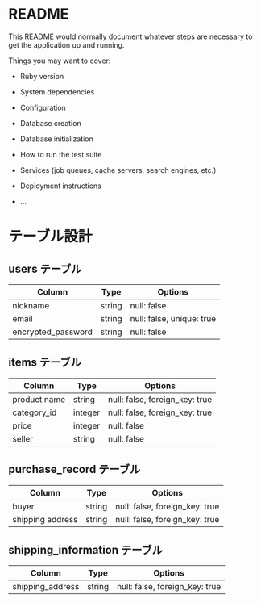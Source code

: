 # README

This README would normally document whatever steps are necessary to get the
application up and running.

Things you may want to cover:

* Ruby version

* System dependencies

* Configuration

* Database creation

* Database initialization

* How to run the test suite

* Services (job queues, cache servers, search engines, etc.)

* Deployment instructions

* ...


# テーブル設計

## users テーブル

| Column             | Type   | Options                            |
| ------------------ | ------ | -----------                        |
| nickname           | string | null: false                        |
| email              | string | null: false, unique: true          |
| encrypted_password | string | null: false                        |

## items テーブル

| Column             | Type       | Options                        |
| ------             | ------     | -----------                    |
| product name       | string     | null: false, foreign_key: true |
| category_id        | integer    | null: false, foreign_key: true |
| price              | integer    | null: false                    |
| seller             | string     | null: false                    |

## purchase_record テーブル

| Column             | Type       | Options                        |
| ------             | ---------- | ------------------------------ |
| buyer              | string     | null: false, foreign_key: true |
| shipping address   | string     | null: false, foreign_key: true |

## shipping_information テーブル

| Column             | Type       | Options                        |
| ------             | ---------- | ------------------------------ |
| shipping_address   | string     | null: false, foreign_key: true |